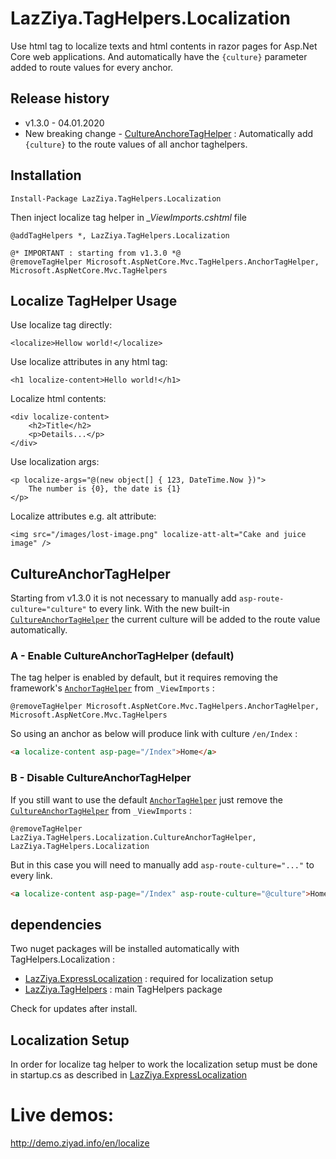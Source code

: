 # LazZiya.TagHelpers.Localization
Use html tag to localize texts and html contents in razor pages for Asp.Net Core web applications. And automatically have the `{culture}` parameter added to route values for every anchor.

## Release history
- v1.3.0 - 04.01.2020
- New breaking change - [CultureAnchoreTagHelper](#cultureanchortaghelper) : Automatically add `{culture}` to the route values of all anchor taghelpers. 

## Installation
````
Install-Package LazZiya.TagHelpers.Localization
````
Then inject localize tag helper in *_ViewImports.cshtml* file
````razor
@addTagHelpers *, LazZiya.TagHelpers.Localization

@* IMPORTANT : starting from v1.3.0 *@
@removeTagHelper Microsoft.AspNetCore.Mvc.TagHelpers.AnchorTagHelper, Microsoft.AspNetCore.Mvc.TagHelpers
````

## Localize TagHelper Usage
Use localize tag directly:
````razor
<localize>Hellow world!</localize>
````

Use localize attributes in any html tag:
````razor
<h1 localize-content>Hello world!</h1>
````

Localize html contents:
````razor
<div localize-content>
    <h2>Title</h2>
    <p>Details...</p>
</div>
````

Use localization args:
````razor
<p localize-args="@(new object[] { 123, DateTime.Now })">
    The number is {0}, the date is {1}
</p>
````

Localize attributes e.g. alt attribute:
````razor
<img src="/images/lost-image.png" localize-att-alt="Cake and juice image" />
````

## CultureAnchorTagHelper
Starting from v1.3.0 it is not necessary to manually add `asp-route-culture="culture"` to every link. With the new built-in [`CultureAnchorTagHelper`][2] the current culture will be added to the route value automatically.

### A - Enable CultureAnchorTagHelper (default)

The tag helper is enabled by default, but it requires removing the framework's [`AnchorTagHelper`][3] from `_ViewImports` :

````
@removeTagHelper Microsoft.AspNetCore.Mvc.TagHelpers.AnchorTagHelper, Microsoft.AspNetCore.Mvc.TagHelpers
````

So using an anchor as below will produce link with culture `/en/Index` :
````html
<a localize-content asp-page="/Index">Home</a>
````

### B - Disable CultureAnchorTagHelper

If you still want to use the default [`AnchorTagHelper`][3] just remove the [`CultureAnchorTagHelper`][2] from `_ViewImports` :
````
@removeTagHelper LazZiya.TagHelpers.Localization.CultureAnchorTagHelper, LazZiya.TagHelpers.Localization
````
But in this case you will need to manually add `asp-route-culture="..."` to every link.

````html
<a localize-content asp-page="/Index" asp-route-culture="@culture">Home</a>
````

## dependencies
Two nuget packages will be installed automatically with TagHelpers.Localization :

- [LazZiya.ExpressLocalization](https://github.com/lazziya/ExpressLocalization) : required for localization setup
- [LazZiya.TagHelpers](https://github.com/lazziya/TagHelpers) : main TagHelpers package

Check for updates after install.

## Localization Setup
In order for localize tag helper to work the localization setup must be done in startup.cs as described in [LazZiya.ExpressLocalization](https://github.com/lazziya/ExpressLocalization)

# Live demos:
http://demo.ziyad.info/en/localize

[1]: https://github.com/LazZiya/TagHelpers.Localization/tree/TagHelpersLocalizationCore3
[2]: https://github.com/LazZiya/TagHelpers.Localization/blob/master/LazZiya.TagHelpers.Localization/CultureAnchorTagHelper.cs
[3]: https://github.com/aspnet/Mvc/blob/master/src/Microsoft.AspNetCore.Mvc.TagHelpers/AnchorTagHelper.cs

